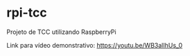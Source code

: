 # rpi-tcc
Projeto de TCC utilizando RaspberryPi

Link para vídeo demonstrativo: https://youtu.be/WB3alIhUs_0
